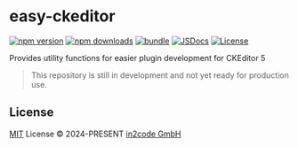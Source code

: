 # easy-ckeditor

[![npm version][npm-version-src]][npm-version-href]
[![npm downloads][npm-downloads-src]][npm-downloads-href]
[![bundle][bundle-src]][bundle-href]
[![JSDocs][jsdocs-src]][jsdocs-href]
[![License][license-src]][license-href]

Provides utility functions for easier plugin development for CKEditor 5

> This repository is still in development and not yet ready for production use.

## License

[MIT](./LICENSE) License © 2024-PRESENT [in2code GmbH](https://github.com/in2code-de)

<!-- Badges -->

[npm-version-src]: https://img.shields.io/npm/v/easy-ckeditor?style=flat&colorA=080f12&colorB=1fa669
[npm-version-href]: https://npmjs.com/package/easy-ckeditor
[npm-downloads-src]: https://img.shields.io/npm/dm/easy-ckeditor?style=flat&colorA=080f12&colorB=1fa669
[npm-downloads-href]: https://npmjs.com/package/easy-ckeditor
[bundle-src]: https://img.shields.io/bundlephobia/minzip/easy-ckeditor?style=flat&colorA=080f12&colorB=1fa669&label=minzip
[bundle-href]: https://bundlephobia.com/result?p=easy-ckeditor
[license-src]: https://img.shields.io/github/license/in2code-de/easy-ckeditor.svg?style=flat&colorA=080f12&colorB=1fa669
[license-href]: https://github.com/antfu/easy-ckeditor/blob/main/LICENSE
[jsdocs-src]: https://img.shields.io/badge/jsdocs-reference-080f12?style=flat&colorA=080f12&colorB=1fa669
[jsdocs-href]: https://www.jsdocs.io/package/easy-ckeditor
